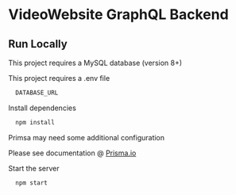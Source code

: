 # VideoWebsite GraphQL Backend

## Run Locally

This project requires a MySQL database (version 8+)

This project requires a .env file

```bash
  DATABASE_URL
```

Install dependencies

```bash
  npm install
```

Primsa may need some additional configuration

Please see documentation @ [Prisma.io](https://www.prisma.io/docs/getting-started/quickstart "Prisma")

Start the server

```bash
  npm start
```

